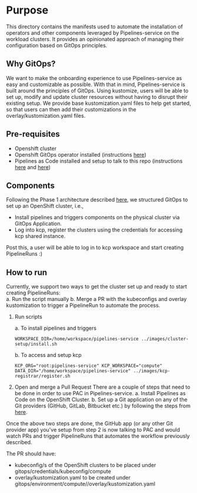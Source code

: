 # Purpose

This directory contains the manifests used to automate the installation of operators and other components leveraged by Pipelines-service on the workload clusters. It provides an opinionated approach of managing their configuration based on GitOps principles.

## Why GitOps?

We want to make the onboarding experience to use Pipelines-service as easy and customizable as possible. With that in mind, Pipelines-service is built around the principles of GitOps. Using kustomize, users will be able to set up, modify and update cluster resources without having to disrupt their existing setup. We provide base kustomization.yaml files to help get started, so that users can then add their customizations in the overlay/kustomization.yaml files.

## Pre-requisites
- Openshift cluster
- Openshift GitOps operator installed (instructions [here](https://docs.openshift.com/container-platform/4.10/cicd/gitops/installing-openshift-gitops.html))
- Pipelines as Code installed and setup to talk to this repo  (instructions [here](./pac/README.md) and [here](https://pipelinesascode.com/docs/install/installation/))

## Components

Following the Phase 1 architecture described [here](../docs/images/phase1.png), we structured GitOps to set up an OpenShift cluster, i.e., 
- Install pipelines and triggers components on the physical cluster via GitOps Application.
- Log into kcp, register the clusters using the credentials for accessing kcp shared instance.

Post this, a user will be able to log in to kcp workspace and start creating PipelineRuns :)

## How to run

Currently, we support two ways to get the cluster set up and ready to start creating PipelineRuns:  
a. Run the script manually 
b. Merge a PR with the kubeconfigs and overlay kustomization to trigger a PipelineRun to automate the process.

1. Run scripts 

    a. To install pipelines and triggers 
    ```
    WORKSPACE_DIR=/home/workspace/pipelines-service ../images/cluster-setup/install.sh
    ```
    
    b. To access and setup kcp
    ```
    KCP_ORG="root:pipelines-service" KCP_WORKSPACE="compute" DATA_DIR="/home/workspace/pipelines-service" ../images/kcp-registrar/register.sh
    ```

2. Open and merge a Pull Request
There are a couple of steps that need to be done in order to use PAC in Pipelines-service.
a. Install Pipelines as Code on the OpenShift Cluster.
b. Set up a Git application on any of the Git providers (GitHub, GitLab, Bitbucket etc.) by following the steps from [here](https://pipelinesascode.com).

Once the above two steps are done, the GitHub app (or any other Git provider app) you've setup from step 2 is now talking to PAC and would watch PRs and trigger PipelineRuns that automates the workflow previously described.

The PR should have:
- kubeconfig/s of the OpenShift clusters to be placed under gitops/credentials/kubeconfig/compute
- overlay/kustomization.yaml to be created under gitops/environment/compute/<clustername>/overlay/kustomization.yaml
